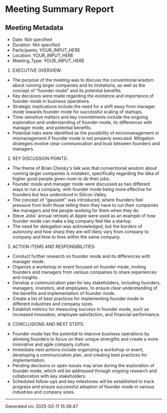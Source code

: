 # Meeting Summary Report

## Meeting Metadata
- Date: Not specified
- Duration: Not specified
- Participants: YOUR_INPUT_HERE
- Location: YOUR_INPUT_HERE
- Meeting_Type: YOUR_INPUT_HERE




1. EXECUTIVE OVERVIEW:
- The purpose of the meeting was to discuss the conventional wisdom about running larger companies and its limitations, as well as the concept of "founder mode" and its potential benefits.
- Key decisions were made regarding the existence and importance of founder mode in business operations.
- Strategic implications include the need for a shift away from manager mode towards founder mode for successful scaling of startups.
- Time-sensitive matters and key commitments include the ongoing exploration and understanding of founder mode, its differences with manager mode, and potential benefits.
- Potential risks were identified as the possibility of micromanagement or mismanagement if founder mode is not properly executed. Mitigation strategies involve clear communication and trust between founders and managers.

2. KEY DISCUSSION POINTS:
- The theme of Brian Chesky's talk was that conventional wisdom about running larger companies is mistaken, specifically regarding the idea of higher good people given room to do their jobs.
- Founder mode and manager mode were discussed as two different ways to run a company, with founder mode being more effective for founders but less understood in Silicon Valley.
- The concept of "gausslet" was introduced, where founders feel pressure from both those telling them they have to run their companies like managers and the people working for them when they do.
- Steve Jobs' annual retreats at Apple were used as an example of how founder mode can make a big company feel like a startup.
- The need for delegation was acknowledged, but the borders of autonomy and how sharp they are will likely vary from company to company and time to time within the same company.

3. ACTION ITEMS AND RESPONSIBILITIES:
- Conduct further research on founder mode and its differences with manager mode.
- Organize a workshop or event focused on founder mode, inviting founders and managers from various companies to share experiences and insights.
- Develop a communication plan for key stakeholders, including founders, managers, investors, and employees, to ensure clear understanding of the benefits and implementation of founder mode.
- Create a list of best practices for implementing founder mode in different industries and company sizes.
- Establish metrics for measuring success in founder mode, such as increased innovation, employee satisfaction, and financial performance.

4. CONCLUSIONS AND NEXT STEPS:
- Founder mode has the potential to improve business operations by allowing founders to focus on their unique strengths and create a more innovative and agile company culture.
- Immediate next actions include organizing a workshop or event, developing a communication plan, and creating best practices for implementation.
- Pending decisions or open issues may arise during the exploration of founder mode, which will be addressed through ongoing research and collaboration with key stakeholders.
- Scheduled follow-ups and key milestones will be established to track progress and ensure successful adoption of founder mode in various industries and company sizes.

---
Generated on: 2025-02-11 15:38:47